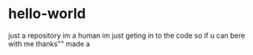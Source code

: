 # hello-world
just a repository
im a human
im just geting in to the code 
so if u can bere with me thanks""
made a 
